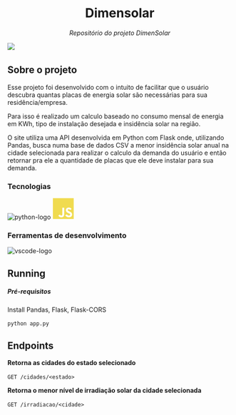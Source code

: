 <h1 align="center">Dimensolar</h1>
<p align="center"><i>Repositório do projeto DimenSolar</i></p>
<img src="https://cdn.discordapp.com/attachments/1030689922681688175/1184699055134220303/DimenSolar.png?ex=658cebf9&is=657a76f9&hm=4ab67eecaaf1f95c0fc12351db4360430ec9421556e0f8852301502eb2f10180&">

##  Sobre o projeto

Esse projeto foi desenvolvido com o intuito de facilitar que o usuário descubra quantas placas de energia solar são necessárias para sua residência/empresa.

Para isso é realizado um calculo baseado no consumo mensal de energia em KWh, tipo de instalação desejada e insidência solar na região.

O site utiliza uma API desenvolvida em Python com Flask onde, utilizando Pandas, busca numa base de dados CSV a menor insidência solar anual na cidade selecionada para realizar o calculo da demanda do usuário e então retornar pra ele a quantidade de placas que ele deve instalar para sua demanda.

### Tecnologias
<p display="inline-block">
  <img width="48" src="https://user-images.githubusercontent.com/25181517/183423507-c056a6f9-1ba8-4312-a350-19bcbc5a8697.png" alt="python-logo"/>
  <img width="48" src="https://raw.githubusercontent.com/devicons/devicon/master/icons/javascript/javascript-plain.svg" alt="js-logo"/>
</p>

### Ferramentas de desenvolvimento

<p display="inline-block">
  <img width="48" src="https://upload.wikimedia.org/wikipedia/commons/thumb/9/9a/Visual_Studio_Code_1.35_icon.svg/2048px-Visual_Studio_Code_1.35_icon.svg.png" alt="vscode-logo"/>
</p>

## Running
<h5>Pré-requisitos</h5>
<p>Install Pandas, Flask, Flask-CORS</p>

```bash
python app.py
```

## Endpoints
**Retorna as cidades do estado selecionado**

```GET /cidades/<estado>```

**Retorna o menor nível de irradiação solar da cidade selecionada**

```GET /irradiacao/<cidade>```
